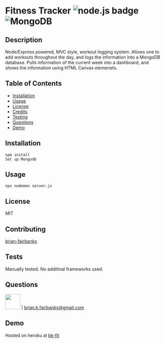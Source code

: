 # Fitness Tracker ![node.js badge](https://img.shields.io/static/v1?label=node.js&message=enabled&color=success)![MongoDB](https://img.shields.io/static/v1?label=MongoDB&message=enabled&color=success)

## Description
Node/Express powered, MVC style, workout logging system.
Allows one to add workouts throughout the day, and logs the information into a MongoDB database.
Pulls information of the current week into a dashboard, and shows the information using HTML Canvas elemenets.

## Table of Contents
* [Installation](#installation)
* [Usage](#usage)
* [License](#license)
* [Credits](#contributing)
* [Testing](#tests)
* [Questions](#questions)
* [Demo](#demo)

## Installation
```
npm install
Set up Mongodb
```
## Usage
```
npx nodemon server.js
```
## License
MIT

## Contributing
[brian-fairbanks](https://github.com/Brian-Fairbanks)

## Tests
Manually tested.  No additinal frameworks used.

## Questions
<img src="https://avatars0.githubusercontent.com/u/59707181?v=4" height="48" width="48"> | brian.k.fairbanks@gmail.com

## Demo
Hosted on heroku at [bk-fit](https://bk-fit.herokuapp.com/)
